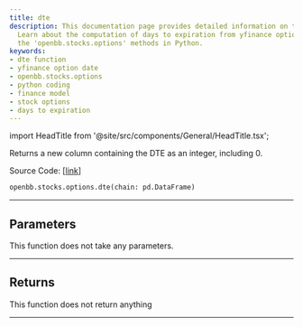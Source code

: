 ```yaml
---
title: dte
description: This documentation page provides detailed information on the 'dte' function.
  Learn about the computation of days to expiration from yfinance option date using
  the 'openbb.stocks.options' methods in Python.
keywords:
- dte function
- yfinance option date
- openbb.stocks.options
- python coding
- finance model
- stock options
- days to expiration
---
```


import HeadTitle from '@site/src/components/General/HeadTitle.tsx';

<HeadTitle title="stocks.options.dte - Reference | OpenBB SDK Docs" />

Returns a new column containing the DTE as an integer, including 0.

Source Code: [[link](https://github.com/OpenBB-finance/OpenBBTerminal/tree/main/openbb_terminal/stocks/options/op_helpers.py#L598)]

```python wordwrap
openbb.stocks.options.dte(chain: pd.DataFrame)
```

---

## Parameters

This function does not take any parameters.

---

## Returns

This function does not return anything

---

